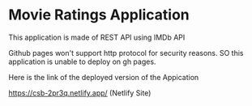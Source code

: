 # Movie Ratings Application

This application is made of REST API using IMDb API

Github pages won't support http protocol for security reasons. SO this application is unable to deploy on gh pages.

Here is the link of the deployed version of the Appication 

https://csb-2pr3q.netlify.app/  (Netlify Site)


